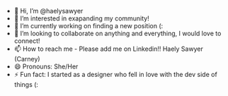 - 👋 Hi, I’m @haelysawyer
- 👀 I’m interested in exapanding my community! 
- 🌱 I’m currently working on finding a new position (: 
- 💞️ I’m looking to collaborate on anything and everything, I would love to connect! 
- 📫 How to reach me - Please add me on Linkedin!! Haely Sawyer (Carney)
- 😄 Pronouns: She/Her
- ⚡ Fun fact: I started as a designer who fell in love with the dev side of things (:

<!---
haelysawyer/haelysawyer is a ✨ special ✨ repository because its `README.md` (this file) appears on your GitHub profile.
You can click the Preview link to take a look at your changes.
--->
